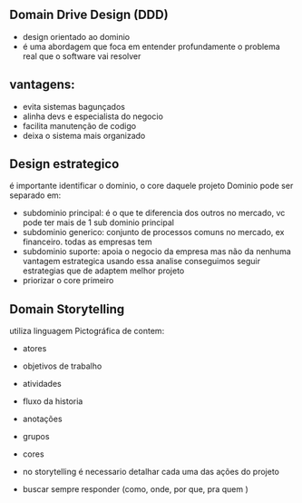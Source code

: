 ## Domain Drive Design (DDD)
- design orientado ao dominio
- é uma abordagem que foca em entender profundamente o problema real que o software vai resolver 

## vantagens:
 - evita sistemas bagunçados
 - alinha devs e especialista do negocio
 - facilita manutenção de codigo
 - deixa o sistema mais organizado


## Design estrategico
é importante identificar o dominio, o core daquele projeto
Dominio pode ser separado em:
- subdominio principal: é o que te diferencia dos outros no mercado, vc pode ter mais de 1 sub dominio principal
- subdominio generico: conjunto de processos comuns no mercado, ex financeiro. todas as empresas tem
- subdominio suporte: apoia o negocio da empresa mas não da nenhuma vantagem estrategica
usando essa analise conseguimos seguir estrategias que de adaptem melhor projeto
- priorizar o core primeiro 

## Domain Storytelling
utiliza linguagem Pictográfica
de
contem:
- atores
- objetivos de trabalho
- atividades 
- fluxo da historia
- anotações
- grupos
- cores

- no storytelling é necessario detalhar cada uma das ações do projeto
- buscar sempre responder (como, onde, por que, pra quem )

<!--stackedit_data:
eyJoaXN0b3J5IjpbLTExNTY2MTcwNDMsLTgwMTY3OTI4NywtMT
M1MzQwODIwNSwyMDg3NDQyNTk4LC0xNDMxNDI1NTIwLDIwODc0
NDI1OTgsMTM4MTM3MDg1MiwtMjU4NjU0Mjk2LDIxMjI2OTY2Mj
QsLTE3NjkzNzE3MTQsMjUyMDg1MTk1XX0=
-->